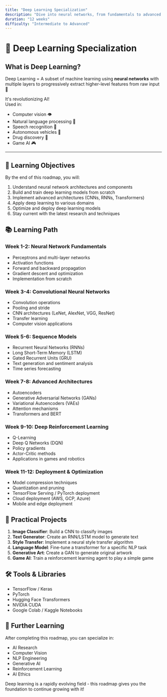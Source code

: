 ```yaml
---
title: "Deep Learning Specialization"
description: "Dive into neural networks, from fundamentals to advanced architectures for solving complex AI problems."
duration: "12 weeks"
difficulty: "Intermediate to Advanced"
---
```


# 🧠 Deep Learning Specialization

## What is Deep Learning?

Deep Learning = A subset of machine learning using **neural networks** with multiple layers to progressively extract higher-level features from raw input 🔄

It's revolutionizing AI!  
Used in:
- Computer vision 👁️  
- Natural language processing 💬  
- Speech recognition 🎤  
- Autonomous vehicles 🚗  
- Drug discovery 💊  
- Game AI 🎮

---

## 🎯 Learning Objectives

By the end of this roadmap, you will:

1. Understand neural network architectures and components
2. Build and train deep learning models from scratch
3. Implement advanced architectures (CNNs, RNNs, Transformers)
4. Apply deep learning to various domains
5. Optimize and deploy deep learning models
6. Stay current with the latest research and techniques

## 📚 Learning Path

### Week 1-2: Neural Network Fundamentals
- Perceptrons and multi-layer networks
- Activation functions
- Forward and backward propagation
- Gradient descent and optimization
- Implementation from scratch

### Week 3-4: Convolutional Neural Networks
- Convolution operations
- Pooling and stride
- CNN architectures (LeNet, AlexNet, VGG, ResNet)
- Transfer learning
- Computer vision applications

### Week 5-6: Sequence Models
- Recurrent Neural Networks (RNNs)
- Long Short-Term Memory (LSTM)
- Gated Recurrent Units (GRU)
- Text generation and sentiment analysis
- Time series forecasting

### Week 7-8: Advanced Architectures
- Autoencoders
- Generative Adversarial Networks (GANs)
- Variational Autoencoders (VAEs)
- Attention mechanisms
- Transformers and BERT

### Week 9-10: Deep Reinforcement Learning
- Q-Learning
- Deep Q Networks (DQN)
- Policy gradients
- Actor-Critic methods
- Applications in games and robotics

### Week 11-12: Deployment & Optimization
- Model compression techniques
- Quantization and pruning
- TensorFlow Serving / PyTorch deployment
- Cloud deployment (AWS, GCP, Azure)
- Mobile and edge deployment

## 🔧 Practical Projects

1. **Image Classifier**: Build a CNN to classify images
2. **Text Generator**: Create an RNN/LSTM model to generate text
3. **Style Transfer**: Implement a neural style transfer algorithm
4. **Language Model**: Fine-tune a transformer for a specific NLP task
5. **Generative Art**: Create a GAN to generate original artwork
6. **Game AI**: Train a reinforcement learning agent to play a simple game

## 🛠️ Tools & Libraries

- TensorFlow / Keras
- PyTorch
- Hugging Face Transformers
- NVIDIA CUDA
- Google Colab / Kaggle Notebooks

## 📝 Further Learning

After completing this roadmap, you can specialize in:
- AI Research
- Computer Vision
- NLP Engineering
- Generative AI
- Reinforcement Learning
- AI Ethics

Deep learning is a rapidly evolving field - this roadmap gives you the foundation to continue growing with it!